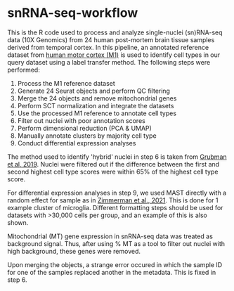 # snRNA-seq-workflow

This is the R code used to process and analyze single-nuclei (sn)RNA-seq data (10X Genomics) from 24 human post-mortem brain tissue samples derived from temporal cortex. In this pipeline, an annotated reference dataset from [human motor cortex (M1)](https://www.biorxiv.org/content/10.1101/2020.03.31.016972v2.full) is used to identify cell types in our query dataset using a label transfer method. The following steps were performed:

1. Process the M1 reference dataset 
2. Generate 24 Seurat objects and perform QC filtering
3. Merge the 24 objects and remove mitochondrial genes
4. Perform SCT normalization and integrate the datasets
5. Use the processed M1 reference to annotate cell types
6. Filter out nuclei with poor annotation scores
7. Perform dimensional reduction (PCA & UMAP)
8. Manually annotate clusters by majority cell type
9. Conduct differential expression analyses

The method used to identify 'hybrid' nuclei in step 6 is taken from [Grubman et al, 2019](https://www.nature.com/articles/s41593-019-0539-4). Nuclei were filtered out if the difference between the first and second highest cell type scores were within 65% of the highest cell type score.

For differential expression analyses in step 9, we used MAST directly with a random effect for sample as in [Zimmerman et al., 2021](https://www.nature.com/articles/s41467-021-21038-1). This is done for 1 example cluster of microglia. Different formatting steps should be used for datasets with >30,000 cells per group, and an example of this is also shown.

Mitochondrial (MT) gene expression in snRNA-seq data was treated as background signal. Thus, after using % MT as a tool to filter out nuclei with high background, these genes were removed.

Upon merging the objects, a strange error occured in which the sample ID for one of the samples replaced another in the metadata. This is fixed in step 6.

